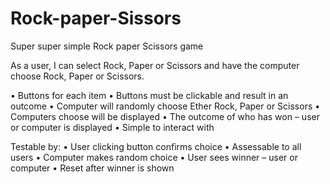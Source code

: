 # Rock-paper-Sissors
Super super simple Rock paper Scissors game

As a user, I can select Rock, Paper or Scissors and have the computer choose Rock, Paper or Scissors.

•	Buttons for each item
•	Buttons must be clickable and result in an outcome
•	Computer will randomly choose Ether Rock, Paper or Scissors
•	Computers choose will be displayed 
•	The outcome of who has won – user or computer is displayed
•	Simple to interact with

Testable by:
•	User clicking button confirms choice
•	Assessable to all users
•	Computer makes random choice
•	User sees winner – user or computer
•	Reset after winner is shown
